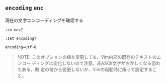 ## `encoding` `enc`

現在の文字エンコーディングを確認する
```vim
:se enc?
```
```vim
:set encoding?
```
```
encoding=utf-8
```

>NOTE: このオプションの値を変更しても、Vim内部の既存のテキストのエンコー
        ディングは変化しないので注意。非ASCII文字がおかしくなる恐れもある。既
        定の値から変更しないか、Vimの起動時に限って設定すること。



